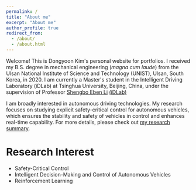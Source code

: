 ```yaml
---
permalink: /
title: "About me"
excerpt: "About me"
author_profile: true
redirect_from: 
  - /about/
  - /about.html
---
```

Welcome! This is Dongyoon Kim's personal website for portfolios.
I received my B.S. degree in mechanical engineering (*magna cum laude*) from the Ulsan National Institute of Science and Technology (UNIST), Ulsan, South Korea, in 2020. I am currently a Master's student in the Intelligent Driving Laboratory (iDLab) at Tsinghua University, Beijing, China, under the supervision of Professor [Shengbo Eben Li](https://scholar.google.com/citations?user=Dxiw1K8AAAAJ&hl=en) [(iDLab)](http://www.idlab-tsinghua.com/thulab/labweb/index.html) 

I am broadly interested in autonomous driving technologies. My research focuses on studying explicit safety-critical control for autonomous vehicles, which ensures the stability and safety of vehicles in control and enhances real-time capability. For more details, please check out [my research summary](https://yoonkim.github.io/portfolio/).

Research Interest
==============
- Safety-Critical Control
- Intelligent Decision-Making and Control of Autonomous Vehicles
- Reinforcement Learning
